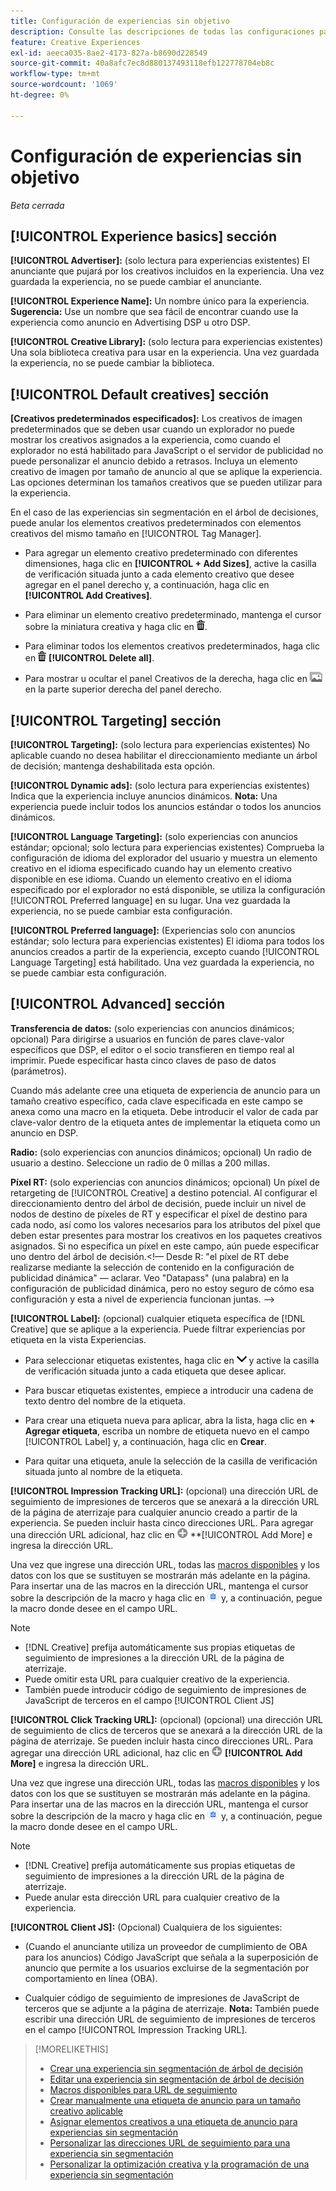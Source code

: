 ```yaml
---
title: Configuración de experiencias sin objetivo
description: Consulte las descripciones de todas las configuraciones para experiencias de publicidad sin segmentación del árbol de decisiones.
feature: Creative Experiences
exl-id: aeeca035-8ae2-4173-827a-b8690d228549
source-git-commit: 40a8afc7ec8d880137493118efb122778704eb8c
workflow-type: tm+mt
source-wordcount: '1069'
ht-degree: 0%

---
```


# Configuración de experiencias sin objetivo

*Beta cerrada*

## [!UICONTROL Experience basics] sección

**[!UICONTROL Advertiser]:** (solo lectura para experiencias existentes) El anunciante que pujará por los creativos incluidos en la experiencia. Una vez guardada la experiencia, no se puede cambiar el anunciante.

**[!UICONTROL Experience Name]:** Un nombre único para la experiencia. **Sugerencia:** Use un nombre que sea fácil de encontrar cuando use la experiencia como anuncio en Advertising DSP u otro DSP.

**[!UICONTROL Creative Library]:** (solo lectura para experiencias existentes) Una sola biblioteca creativa para usar en la experiencia. Una vez guardada la experiencia, no se puede cambiar la biblioteca.

## [!UICONTROL Default creatives] sección

**\[Creativos predeterminados especificados\]:** Los creativos de imagen predeterminados que se deben usar cuando un explorador no puede mostrar los creativos asignados a la experiencia, como cuando el explorador no está habilitado para JavaScript o el servidor de publicidad no puede personalizar el anuncio debido a retrasos. Incluya un elemento creativo de imagen por tamaño de anuncio al que se aplique la experiencia. Las opciones determinan los tamaños creativos que se pueden utilizar para la experiencia. <!-- In the legacy product, you selected the ad sizes for the experience, and then selected default images for each of those ad sizes. -->

En el caso de las experiencias sin segmentación en el árbol de decisiones, puede anular los elementos creativos predeterminados con elementos creativos del mismo tamaño en [!UICONTROL Tag Manager].<!-- verify -->

* Para agregar un elemento creativo predeterminado con diferentes dimensiones, haga clic en **[!UICONTROL + Add Sizes]**, active la casilla de verificación situada junto a cada elemento creativo que desee agregar en el panel derecho y, a continuación, haga clic en **[!UICONTROL Add Creatives]**.

* Para eliminar un elemento creativo predeterminado, mantenga el cursor sobre la miniatura creativa y haga clic en ![Eliminar](/help/creative/assets/delete.png "Eliminar").

* Para eliminar todos los elementos creativos predeterminados, haga clic en ![Eliminar](/help/creative/assets/delete.png "Eliminar") **[!UICONTROL Delete all]**.

* Para mostrar u ocultar el panel Creativos de la derecha, haga clic en ![Mostrar/Ocultar](/help/creative/assets/hide-show-creatives.png "Mostrar/Ocultar") en la parte superior derecha del panel derecho.

## [!UICONTROL Targeting] sección

**[!UICONTROL Targeting]:** (solo lectura para experiencias existentes) No aplicable cuando no desea habilitar el direccionamiento mediante un árbol de decisión; mantenga deshabilitada esta opción.

**[!UICONTROL Dynamic ads]:** (solo lectura para experiencias existentes) Indica que la experiencia incluye anuncios dinámicos. **Nota:** Una experiencia puede incluir todos los anuncios estándar o todos los anuncios dinámicos.

**[!UICONTROL Language Targeting]:** (solo experiencias con anuncios estándar; opcional; solo lectura para experiencias existentes) Comprueba la configuración de idioma del explorador del usuario y muestra un elemento creativo en el idioma especificado cuando hay un elemento creativo disponible en ese idioma. Cuando un elemento creativo en el idioma especificado por el explorador no está disponible, se utiliza la configuración [!UICONTROL Preferred language] en su lugar. Una vez guardada la experiencia, no se puede cambiar esta configuración.

**[!UICONTROL Preferred language]:** (Experiencias solo con anuncios estándar; solo lectura para experiencias existentes) El idioma para todos los anuncios creados a partir de la experiencia, excepto cuando [!UICONTROL Language Targeting] está habilitado. Una vez guardada la experiencia, no se puede cambiar esta configuración.

## [!UICONTROL Advanced] sección

**Transferencia de datos:** (solo experiencias con anuncios dinámicos; opcional) Para dirigirse a usuarios en función de pares clave-valor específicos que DSP, el editor o el socio transfieren en tiempo real al imprimir. Puede especificar hasta cinco claves de paso de datos (parámetros).<!-- May move this to just within the decision tree. -->

Cuando más adelante cree una etiqueta de experiencia de anuncio para un tamaño creativo específico, cada clave especificada en este campo se anexa como una macro en la etiqueta. Debe introducir el valor de cada par clave-valor dentro de la etiqueta antes de implementar la etiqueta como un anuncio en DSP.

**Radio:** (solo experiencias con anuncios dinámicos; opcional) Un radio de usuario a destino. Seleccione un radio de 0 millas a 200 millas.<!-- Does this end up in the ad tag parameters? -->

**Píxel RT:** (solo experiencias con anuncios dinámicos; opcional) Un píxel de retargeting de [!UICONTROL Creative] a destino potencial. Al configurar el direccionamiento dentro del árbol de decisión, puede incluir un nivel de nodos de destino de píxeles de RT y especificar el píxel de destino para cada nodo, así como los valores necesarios para los atributos del píxel que deben estar presentes para mostrar los creativos en los paquetes creativos asignados. Si no especifica un píxel en este campo, aún puede especificar uno dentro del árbol de decisión.&lt;!— Desde R: &quot;el píxel de RT debe realizarse mediante la selección de contenido en la configuración de publicidad dinámica&quot; — aclarar. Veo &quot;Datapass&quot; (una palabra) en la configuración de publicidad dinámica, pero no estoy seguro de cómo esa configuración y esta a nivel de experiencia funcionan juntas. —>

**[!UICONTROL Label]:** <!-- should be "Labels" --> (opcional) cualquier etiqueta específica de [!DNL Creative] que se aplique a la experiencia. Puede filtrar experiencias por etiqueta en la vista Experiencias<!-- sic -->.

* Para seleccionar etiquetas existentes, haga clic en ![Abajo](/help/creative/assets/chevron-down.png "Abajo") y active la casilla de verificación situada junto a cada etiqueta que desee aplicar.

* Para buscar etiquetas existentes, empiece a introducir una cadena de texto dentro del nombre de la etiqueta.

* Para crear una etiqueta nueva para aplicar, abra la lista, haga clic en **+ Agregar etiqueta**, escriba un nombre de etiqueta nuevo en el campo [!UICONTROL Label] y, a continuación, haga clic en **Crear**.

* Para quitar una etiqueta, anule la selección de la casilla de verificación situada junto al nombre de la etiqueta.

**[!UICONTROL Impression Tracking URL]:** (opcional) una dirección URL de seguimiento de impresiones de terceros que se anexará a la dirección URL de la página de aterrizaje para cualquier anuncio creado a partir de la experiencia. Se pueden incluir hasta cinco direcciones URL. Para agregar una dirección URL adicional, haz clic en ![icono](/help/creative/assets/create.png) **[!UICONTROL Add More] e ingresa la dirección URL.

Una vez que ingrese una dirección URL, todas las [macros disponibles](/help/creative/creative-macros.md) y los datos con los que se sustituyen se mostrarán más adelante en la página. Para insertar una de las macros en la dirección URL, mantenga el cursor sobre la descripción de la macro y haga clic en ![Copiar al portapapeles](/help/creative/assets/copy-to-clipboard.png "Copiar al portapapeles") y, a continuación, pegue la macro donde desee en el campo URL.

>[!NOTE]
>
>* [!DNL Creative] prefija automáticamente sus propias etiquetas de seguimiento de impresiones a la dirección URL de la página de aterrizaje.
>* Puede omitir esta URL para cualquier creativo de la experiencia.
>* También puede introducir código de seguimiento de impresiones de JavaScript de terceros en el campo [!UICONTROL Client JS]

**[!UICONTROL Click Tracking URL]:** (opcional) (opcional) una dirección URL de seguimiento de clics de terceros que se anexará a la dirección URL de la página de aterrizaje. Se pueden incluir hasta cinco direcciones URL. Para agregar una dirección URL adicional, haz clic en ![icono](/help/creative/assets/create.png) **[!UICONTROL Add More]** e ingresa la dirección URL.

Una vez que ingrese una dirección URL, todas las [macros disponibles](/help/creative/creative-macros.md) y los datos con los que se sustituyen se mostrarán más adelante en la página. Para insertar una de las macros en la dirección URL, mantenga el cursor sobre la descripción de la macro y haga clic en ![Copiar al portapapeles](/help/creative/assets/copy-to-clipboard.png "Copiar al portapapeles") y, a continuación, pegue la macro donde desee en el campo URL.

>[!NOTE]
>
>* [!DNL Creative] prefija automáticamente sus propias etiquetas de seguimiento de impresiones a la dirección URL de la página de aterrizaje.
>* Puede anular esta dirección URL para cualquier <!-- creative bundle for targeted experiences --> creativo de la experiencia.

**[!UICONTROL Client JS]:** (Opcional) Cualquiera de los siguientes:

* (Cuando el anunciante utiliza un proveedor de cumplimiento de OBA para los anuncios) Código JavaScript que señala a la superposición de anuncio que permite a los usuarios excluirse de la segmentación por comportamiento en línea (OBA).

* Cualquier código de seguimiento de impresiones de JavaScript de terceros que se adjunte a la página de aterrizaje. **Nota:** También puede escribir una dirección URL de seguimiento de impresiones de terceros en el campo [!UICONTROL Impression Tracking URL].

>[!MORELIKETHIS]
>
>* [Crear una experiencia sin segmentación de árbol de decisión](experience-create-no-targeting.md)
>* [Editar una experiencia sin segmentación de árbol de decisión](experience-edit-no-targeting.md)
>* [Macros disponibles para URL de seguimiento](/help/creative/creative-macros.md)
>* [Crear manualmente una etiqueta de anuncio para un tamaño creativo aplicable](experience-tag-create-manually.md)
>* [Asignar elementos creativos a una etiqueta de anuncio para experiencias sin segmentación](experience-tag-assign-creatives.md)
>* [Personalizar las direcciones URL de seguimiento para una experiencia sin segmentación](experience-tracking-urls-no-targeting.md)
>* [Personalizar la optimización creativa y la programación de una experiencia sin segmentación](experience-optimization-scheduling-no-targeting.md)

